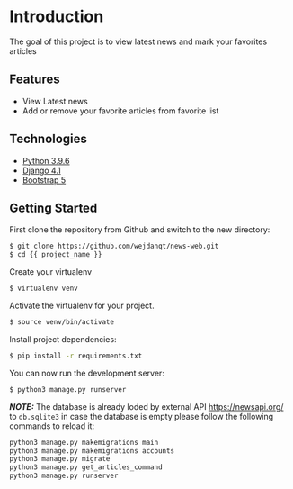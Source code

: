 # Introduction

The goal of this project is to view latest news and mark your favorites articles

## Features
- View Latest news 
- Add or remove your favorite articles from favorite list

## Technologies
- [Python 3.9.6](https://www.python.org/downloads/release/python-396/)
- [Django 4.1](https://docs.djangoproject.com/en/4.1/)
- [Bootstrap 5](https://getbootstrap.com/docs/5.0/getting-started/introduction/)


## Getting Started
First clone the repository from Github and switch to the new directory:
```sh
$ git clone https://github.com/wejdanqt/news-web.git
$ cd {{ project_name }}
```
Create your virtualenv
```sh
$ virtualenv venv
```
Activate the virtualenv for your project.
```sh
$ source venv/bin/activate
```

Install project dependencies:

```sh
$ pip install -r requirements.txt
```
You can now run the development server:
```sh
$ python3 manage.py runserver
```
**_NOTE:_**  The database is already loded by external API https://newsapi.org/ to `db.sqlite3` in case the database is empty please follow the following commands to reload it:

```sh
python3 manage.py makemigrations main
python3 manage.py makemigrations accounts
python3 manage.py migrate
python3 manage.py get_articles_command
python3 manage.py runserver
```
